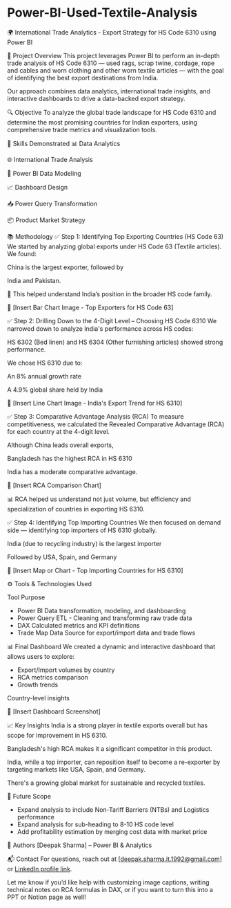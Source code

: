 # Power-BI-Used-Textile-Analysis
🌍 International Trade Analytics - Export Strategy for HS Code 6310 using Power BI

📌 Project Overview
This project leverages Power BI to perform an in-depth trade analysis of HS Code 6310 — used rags, scrap twine, cordage, rope and cables and worn clothing and other worn textile articles — with the goal of identifying the best export destinations from India.

Our approach combines data analytics, international trade insights, and interactive dashboards to drive a data-backed export strategy.

🔍 Objective
To analyze the global trade landscape for HS Code 6310 and determine the most promising countries for Indian exporters, using comprehensive trade metrics and visualization tools.

🧠 Skills Demonstrated
📊 Data Analytics

🌐 International Trade Analysis

🧩 Power BI Data Modeling

📈 Dashboard Design

📥 Power Query Transformation

📦 Product Market Strategy

📚 Methodology
✅ Step 1: Identifying Top Exporting Countries (HS Code 63)
We started by analyzing global exports under HS Code 63 (Textile articles).
We found:

China is the largest exporter, followed by

India and Pakistan.

📌 This helped understand India’s position in the broader HS code family.

📸 [Insert Bar Chart Image - Top Exporters for HS Code 63]

✅ Step 2: Drilling Down to the 4-Digit Level – Choosing HS Code 6310
We narrowed down to analyze India's performance across HS codes:

HS 6302 (Bed linen) and HS 6304 (Other furnishing articles) showed strong performance.

We chose HS 6310 due to:

An 8% annual growth rate

A 4.9% global share held by India

📸 [Insert Line Chart Image - India's Export Trend for HS 6310]

✅ Step 3: Comparative Advantage Analysis (RCA)
To measure competitiveness, we calculated the Revealed Comparative Advantage (RCA) for each country at the 4-digit level.

Although China leads overall exports,

Bangladesh has the highest RCA in HS 6310

India has a moderate comparative advantage.

📸 [Insert RCA Comparison Chart]

📊 RCA helped us understand not just volume, but efficiency and specialization of countries in exporting HS 6310.

✅ Step 4: Identifying Top Importing Countries
We then focused on demand side — identifying top importers of HS 6310 globally.

India (due to recycling industry) is the largest importer

Followed by USA, Spain, and Germany

📸 [Insert Map or Chart - Top Importing Countries for HS 6310]

⚙️ Tools & Technologies Used

Tool	Purpose
- Power BI	Data transformation, modeling, and dashboarding
- Power Query	ETL - Cleaning and transforming raw trade data
- DAX	Calculated metrics and KPI definitions
- Trade Map Data	Source for export/import data and trade flows

📊 Final Dashboard
We created a dynamic and interactive dashboard that allows users to explore:

- Export/Import volumes by country
- RCA metrics comparison
- Growth trends

Country-level insights

📸 [Insert Dashboard Screenshot]

📈 Key Insights
India is a strong player in textile exports overall but has scope for improvement in HS 6310.

Bangladesh's high RCA makes it a significant competitor in this product.

India, while a top importer, can reposition itself to become a re-exporter by targeting markets like USA, Spain, and Germany.

There's a growing global market for sustainable and recycled textiles.

🔮 Future Scope
- Expand analysis to include Non-Tariff Barriers (NTBs) and Logistics performance 
- Expand analysis for sub-heading to 8-10 HS code level
- Add profitability estimation by merging cost data with market price

🙌 Authors
[Deepak Sharma] – Power BI & Analytics


📬 Contact
For questions, reach out at [deepak.sharma.it.1992@gmail.com] or [LinkedIn profile link](https://www.linkedin.com/in/deepak-sharma-58786aa0/).

Let me know if you’d like help with customizing image captions, writing technical notes on RCA formulas in DAX, or if you want to turn this into a PPT or Notion page as well!
